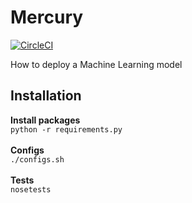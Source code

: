 # Mercury
[![CircleCI](https://circleci.com/gh/ericvenarusso/Mercury.svg?style=svg)](https://circleci.com/gh/ericvenarusso/Mercury)

How to deploy a Machine Learning model

## Installation
__Install packages__ </br>
` python -r requirements.py `
</br>
</br>
__Configs__ </br>
`./configs.sh`
</br>
</br>
__Tests__ </br>
`nosetests`

